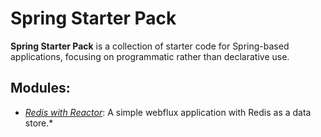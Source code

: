 # Spring Starter Pack
**Spring Starter Pack** is a collection of starter code for Spring-based applications, focusing on programmatic rather than declarative use.


## Modules:
- *[Redis with Reactor](/webflux-redis)*: A simple webflux application with Redis as a data store.*

